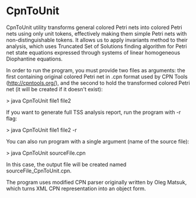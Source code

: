 # CpnToUnit

CpnToUnit utility transforms general colored Petri nets into colored Petri nets using only unit tokens,
effectively making them simple Petri nets with non-distinguishable tokens. It allows us to apply invariants method to their analysis, which uses Truncated Set of Solutions finding algorithm for Petri net state equations expressed through systems of linear homogeneous Diophantine equations.

In order to run the program, you must provide two files as arguments: the first containing original colored Petri net
in .cpn format used by CPN Tools (http://cpntools.org/), and the second to hold the transformed colored Petri net (it will be created if it doesn't exist):

\> java CpnToUnit file1 file2 


If you want to generate full TSS analysis report, run the program with -r flag:

\> java CpnToUnit file1 file2 -r 


You can also run program with a single argument (name of the source file):

\> java CpnToUnit sourceFile.cpn

In this case, the output file will be created named sourceFile_CpnToUnit.cpn.

The program uses modified CPN parser originally written by Oleg Matsuk, which turns XML CPN representation into an object form.